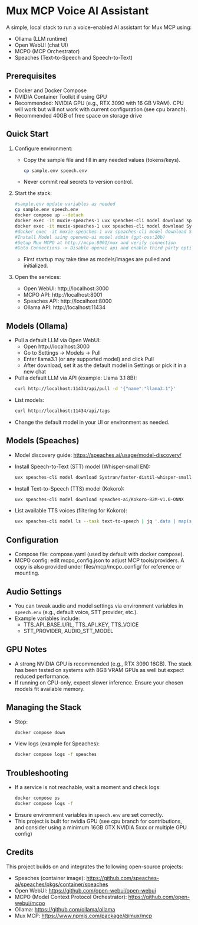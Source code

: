 # Mux MCP Voice AI Assistant

A simple, local stack to run a voice-enabled AI assistant for Mux MCP using:
- Ollama (LLM runtime)
- Open WebUI (chat UI)
- MCPO (MCP Orchestrator)
- Speaches (Text-to-Speech and Speech-to-Text)

## Prerequisites
- Docker and Docker Compose
- NVIDIA Container Toolkit if using GPU
- Recommended: NVIDIA GPU (e.g., RTX 3090 with 16 GB VRAM). CPU will work but will not work with current configuration (see cpu branch).
- Recommended 40GB of free space on storage drive

## Quick Start
1) Configure environment:
   - Copy the sample file and fill in any needed values (tokens/keys).
     ```bash
     cp sample.env speech.env
     ```
   - Never commit real secrets to version control.

2) Start the stack:
   ```bash
   #sample.env update variables as needed
   cp sample.env speech.env 
   docker compose up --detach
   docker exec -it muxie-speaches-1 uvx speaches-cli model download speaches-ai/Kokoro-82M-v1.0-ONNX  
   docker exec -it muxie-speaches-1 uvx speaches-cli model download Systran/faster-distil-whisper-small.en
   #docker exec -it muxie-speaches-1 uvx speaches-cli model download Systran/faster-distil-whisper-small.en 
   #Install Model using openweb-ui model admin (gpt-oss:20b)
   #Setup Mux MCPO at http://mcpo:8001/mux and verify connection
   #Goto Connections -> Disable openai api and enable third party option
   ```
   - First startup may take time as models/images are pulled and initialized.

3) Open the services:
   - Open WebUI: http://localhost:3000
   - MCPO API: http://localhost:8001
   - Speaches API: http://localhost:8000
   - Ollama API: http://localhost:11434

## Models (Ollama)
- Pull a default LLM via Open WebUI:
  - Open http://localhost:3000
  - Go to Settings -> Models -> Pull
  - Enter llama3.1 (or any supported model) and click Pull
  - After download, set it as the default model in Settings or pick it in a new chat
- Pull a default LLM via API (example: Llama 3.1 8B):
  ```bash
  curl http://localhost:11434/api/pull -d '{"name":"llama3.1"}'
  ```
- List models:
  ```bash
  curl http://localhost:11434/api/tags
  ```
- Change the default model in your UI or environment as needed.

## Models (Speaches)
- Model discovery guide:
  https://speaches.ai/usage/model-discovery/

- Install Speech-to-Text (STT) model (Whisper-small EN):
  ```bash
  uvx speaches-cli model download Systran/faster-distil-whisper-small.en
  ```

- Install Text-to-Speech (TTS) model (Kokoro):
  ```bash
  uvx speaches-cli model download speaches-ai/Kokoro-82M-v1.0-ONNX
  ```

- List available TTS voices (filtering for Kokoro):
  ```bash
  uvx speaches-cli model ls --task text-to-speech | jq '.data | map(select(.id == "speaches-ai/Kokoro-82M-v1.0-ONNX"))'
  ```

## Configuration
- Compose file: compose.yaml (used by default with docker compose).
- MCPO config: edit mcpo_config.json to adjust MCP tools/providers. A copy is also provided under files/mcp/mcpo_config/ for reference or mounting.

## Audio Settings
- You can tweak audio and model settings via environment variables in `speech.env` (e.g., default voice, STT provider, etc.).
- Example variables include:
  - TTS_API_BASE_URL, TTS_API_KEY, TTS_VOICE
  - STT_PROVIDER, AUDIO_STT_MODEL

## GPU Notes
- A strong NVIDIA GPU is recommended (e.g., RTX 3090 16GB). The stack has been tested on systems with 8GB VRAM GPUs as well but expect reduced performance.
- If running on CPU-only, expect slower inference. Ensure your chosen models fit available memory.

## Managing the Stack
- Stop:
  ```bash
  docker compose down
  ```
- View logs (example for Speaches):
  ```bash
  docker compose logs -f speaches
  ```

## Troubleshooting
- If a service is not reachable, wait a moment and check logs:
  ```bash
  docker compose ps
  docker compose logs -f
  ```
- Ensure environment variables in `speech.env` are set correctly.
- This project is built for nvidia GPU (see cpu branch for contributions, and consider using a minimum 16GB GTX NVIDIA 5xxx or multiple GPU config)

## Credits
This project builds on and integrates the following open-source projects:
- Speaches (container image): https://github.com/speaches-ai/speaches/pkgs/container/speaches
- Open WebUI: https://github.com/open-webui/open-webui
- MCPO (Model Context Protocol Orchestrator): https://github.com/open-webui/mcpo
- Ollama: https://github.com/ollama/ollama
- Mux MCP: https://www.npmjs.com/package/@mux/mcp
